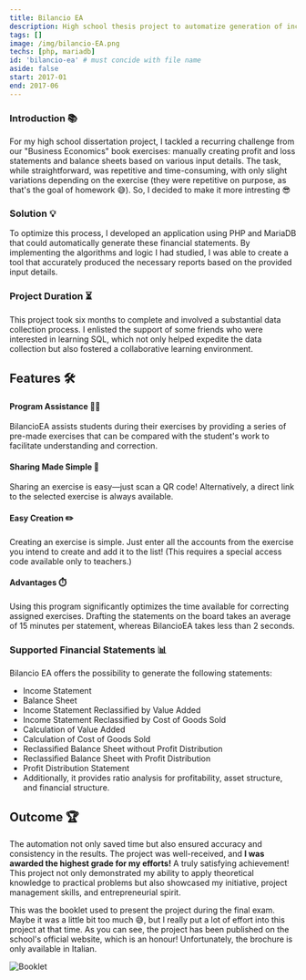 ```yaml
---
title: Bilancio EA
description: High school thesis project to automatize generation of income statement and balance sheet. 
tags: []
image: /img/bilancio-EA.png
techs: [php, mariadb]
id: 'bilancio-ea' # must concide with file name
aside: false
start: 2017-01
end: 2017-06
---
```


### Introduction 📚

For my high school dissertation project, I tackled a recurring challenge from our "Business Economics" book exercises: manually creating profit and loss statements and balance sheets based on various input details. The task, while straightforward, was repetitive and time-consuming, with only slight variations depending on the exercise (they were repetitive on purpose, as that's the goal of homework 😅). So, I decided to make it more intresting 😎

### Solution 💡

To optimize this process, I developed an application using PHP and MariaDB that could automatically generate these financial statements. By implementing the algorithms and logic I had studied, I was able to create a tool that accurately produced the necessary reports based on the provided input details.

### Project Duration ⏳

This project took six months to complete and involved a substantial data collection process. I enlisted the support of some friends who were interested in learning SQL, which not only helped expedite the data collection but also fostered a collaborative learning environment.

## Features 🛠️

#### Program Assistance 🧑‍🏫

BilancioEA assists students during their exercises by providing a series of pre-made exercises that can be compared with the student's work to facilitate understanding and correction.

#### Sharing Made Simple 🔗

Sharing an exercise is easy—just scan a QR code! Alternatively, a direct link to the selected exercise is always available.

#### Easy Creation ✏️

Creating an exercise is simple. Just enter all the accounts from the exercise you intend to create and add it to the list! (This requires a special access code available only to teachers.)

#### Advantages ⏱️

Using this program significantly optimizes the time available for correcting assigned exercises. Drafting the statements on the board takes an average of 15 minutes per statement, whereas BilancioEA takes less than 2 seconds.

### Supported Financial Statements 📊

Bilancio EA offers the possibility to generate the following statements:

- Income Statement
- Balance Sheet
- Income Statement Reclassified by Value Added
- Income Statement Reclassified by Cost of Goods Sold
- Calculation of Value Added
- Calculation of Cost of Goods Sold
- Reclassified Balance Sheet without Profit Distribution
- Reclassified Balance Sheet with Profit Distribution
- Profit Distribution Statement
- Additionally, it provides ratio analysis for profitability, asset structure, and financial structure.

## Outcome 🏆

The automation not only saved time but also ensured accuracy and consistency in the results. The project was well-received, and **I was awarded the highest grade for my efforts!** A truly satisfying achievement! This project not only demonstrated my ability to apply theoretical knowledge to practical problems but also showcased my initiative, project management skills, and entrepreneurial spirit.

This was the booklet used to present the project during the final exam. Maybe it was a little bit too much 😅, but I really put a lot of effort into this project at that time. As you can see, the project has been published on the school's official website, which is an honour! Unfortunately, the brochure is only available in Italian.

![Booklet](/img/bilancio-EA-summary.png)
